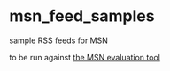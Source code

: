 # msn_feed_samples
sample RSS feeds for MSN

to be run against [the MSN evaluation tool](https://feeds.msn.com/evaluation)
